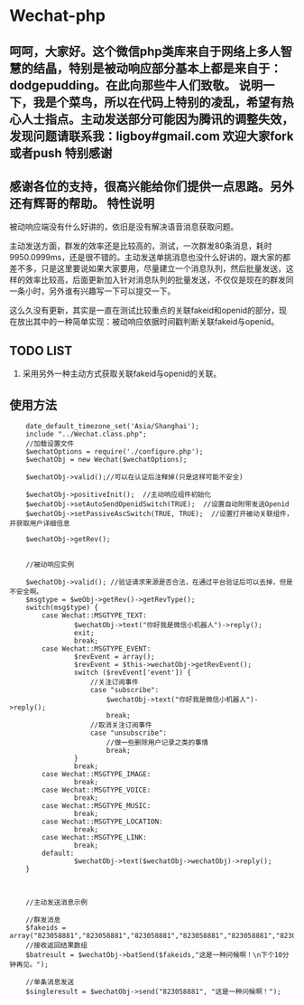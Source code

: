 Wechat-php
==============
呵呵，大家好。这个微信php类库来自于网络上多人智慧的结晶，特别是被动响应部分基本上都是来自于：dodgepudding。在此向那些牛人们致敬。 说明一下，我是个菜鸟，所以在代码上特别的凌乱，希望有热心人士指点。主动发送部分可能因为腾讯的调整失效，发现问题请联系我：ligboy#gmail.com
欢迎大家fork或者push
特别感谢
--------
感谢各位的支持，很高兴能给你们提供一点思路。另外还有辉哥的帮助。
特性说明
--------
被动响应端没有什么好讲的，依旧是没有解决语音消息获取问题。

主动发送方面，群发的效率还是比较高的，测试，一次群发80条消息，耗时9950.0999ms，还是很不错的。主动发送单挑消息也没什么好讲的，跟大家的都差不多，只是这里要说如果大家要用，尽量建立一个消息队列，然后批量发送，这样的效率比较高，后面更新加入针对消息队列的批量发送，不仅仅是现在的群发同一条小时，另外谁有兴趣写一下可以提交一下。

这么久没有更新，其实是一直在测试比较重点的关联fakeid和openid的部分，现在放出其中的一种简单实现：被动响应依据时间戳判断关联fakeid与openid。

TODO LIST
--------
1. 采用另外一种主动方式获取关联fakeid与openid的关联。

使用方法
--------
        date_default_timezone_set('Asia/Shanghai');
        include "../Wechat.class.php";
        //加载设置文件
        $wechatOptions = require('./configure.php');
        $wechatObj = new Wechat($wechatOptions);

        $wechatObj->valid();//可以在认证后注释掉(只是这样可能不安全)

        $wechatObj->positiveInit();  //主动响应组件初始化
        $wechatObj->setAutoSendOpenidSwitch(TRUE);  //设置自动附带发送Openid
        $wechatObj->setPassiveAscSwitch(TRUE, TRUE);  //设置打开被动关联组件，并获取用户详细信息

        $wechatObj->getRev(); 


        //被动响应实例

        $wechatObj->valid(); //验证请求来源是否合法，在通过平台验证后可以去掉，但是不安全啊。
        $msgtype = $weObj->getRev()->getRevType();
        switch(msg$type) {
            case Wechat::MSGTYPE_TEXT:
                    $wechatObj->text("你好我是微信小机器人")->reply();
                    exit;
                    break;
            case Wechat::MSGTYPE_EVENT:
                    $revEvent = array();
                    $revEvent = $this->wechatObj->getRevEvent();
                    switch ($revEvent['event']) {
                        //关注订阅事件
                        case "subscribe":
                            $wechatObj->text("你好我是微信小机器人")->reply();
                            break;
                        //取消关注订阅事件
                        case "unsubscribe":
                            //做一些删除用户记录之类的事情
                            break;
                    }
                    break;
            case Wechat::MSGTYPE_IMAGE:
                    break;
            case Wechat::MSGTYPE_VOICE:
                    break;
            case Wechat::MSGTYPE_MUSIC:
                    break;
            case Wechat::MSGTYPE_LOCATION:
                    break;
            case Wechat::MSGTYPE_LINK:
                    break;
            default:
                    $wechatObj->text($wechatObj->wechatObj)->reply();
        }



        //主动发送消息示例

        //群发消息
        $fakeids = array("823058881","823058881","823058881","823058881","823058881","823058881","823058881","823058881","823058881","823058881","823058881","823058881","823058881","823058881","823058881","823058881","823058881","823058881","823058881","823058881","823058881","823058881","823058881","823058881","823058881","823058881","823058881","823058881","823058881","823058881","823058881","823058881","823058881","823058881","823058881","823058881","823058881","823058881","823058881","823058881","823058881","823058881","823058881","823058881","823058881","823058881","823058881","823058881","823058881","823058881","823058881","823058881","823058881","823058881","823058881","823058881","823058881","823058881","823058881","823058881","823058881","823058881","823058881","823058881","823058881","823058881","823058881","823058881","823058881","823058881","823058881","823058881","823058881","823058881","823058881","823058881","823058881","823058881","823058881","823058881","823058881","823058881","823058881","823058881","823058881","823058881","823058881","823058881");
        //接收返回结果数组
        $batresult = $wechatObj->batSend($fakeids,"这是一种问候啊！\n下个10分钟再见。");

        //单条消息发送
        $singleresult = $wechatObj->send("823058881", "这是一种问候啊！");
